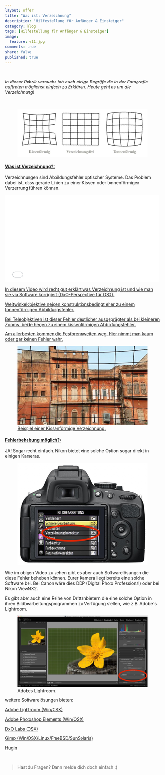 ```yaml
---
layout: offer
title: "Was ist: Verzeichnung"
description: "Hilfestellung für Anfänger & Einsteiger"
category: blog
tags: [Hilfestellung für Anfänger & Einsteiger]
image:
  feature: v11.jpg
comments: true
share: false
published: true
---
```

 
  


    



*In dieser Rubrik versuche ich euch einige Begriffe die in der Fotografie auftreten möglichst einfach zu Erklären. Heute geht es um die Verzeichnung!* 
 
  




    

<figure>
<img src="/images/v7.jpg"/>
<figcaption></figcaption>
</figure>


#### <a name="fenced-code-block"><u>Was ist Verzeichnung?:</u></a>

Verzeichnungen sind Abbildungsfehler optischer Systeme. Das Problem dabei ist, dass gerade Linien zu einer Kissen oder tonnenförmigen Verzerrung führen können.

<iframe src="//player.vimeo.com/video/77985343?title=0&amp;byline=0&amp;portrait=0" width="500" height="281" frameborder="0" webkitallowfullscreen mozallowfullscreen allowfullscreen></iframe> <p><a href="http://vimeo.com/77985343">In diesem Video wird recht gut erklärt was Verzeichnung ist und wie man sie via Software korrigiert (DxO-Perspective für OSX).</p>

Weitwinkelobjektive neigen konstruktionsbedingt eher zu einem tonnenförmigen Abbildungsfehler.

Bei Teleobjektiven ist dieser Fehler deutlicher ausgeprägter als bei kleineren Zooms, beide hegen zu einem kissenförmigen Abbildungsfehler.

Am allerbesten kommen die Festbrennweiten weg. Hier nimmt man kaum oder gar keinen Fehler wahr. 

<figure>
<img src="/images/v9.jpg"/>
<figcaption>Beispiel einer Kissenförmige Verzeichnung.</figcaption>
</figure>

#### <a name="fenced-code-block"><u>Fehlerbehebung möglich?:</u></a>

JA! Sogar recht einfach. Nikon bietet eine solche Option sogar direkt in einigen Kameras.

<figure>
<img src="/images/v8.jpg"/>
<figcaption></figcaption>
</figure>

Wie im obigen Video zu sehen gibt es aber auch Softwarelösungen die diese Fehler beheben können. Eurer Kamera liegt bereits eine solche Software bei. Bei Canon wäre dies DDP (Digital Photo Professional) oder bei Nikon ViewNX2.

Es gibt aber auch eine Reihe von Drittanbietern die eine solche Option in ihren Bildbearbeitungsprogrammen zu Verfügung stellen, wie z.B. Adobe´s Lightroom.

<figure>
<img src="/images/v10.jpg"/>
<figcaption>Adobes Lightroom.</figcaption>
</figure>


weitere Softwarelösungen bieten:

[Adobe Lightroom (Win/OSX)](http://www.adobe.com/de/products/photoshop-lightroom.html)

[Adobe Photoshop Elements (Win/OSX)](http://www.adobe.com/de/products/photoshop-elements.html)

[DxO Labs (OSX)](http://www.dxo.com/intl/photography/dxo-perspective)

[Gimp (Win/OSX/Linux/FreeBSD/SunSolaris)](http://www.gimp.org)

[Hugin](http://hugin.sourceforge.net)


    


> Hast du Fragen? Dann melde dich doch einfach :)